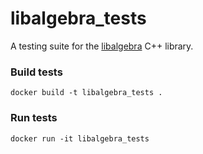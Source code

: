 # libalgebra_tests

A testing suite for the [libalgebra](https://github.com/terrylyons/libalgebra) C++ library.

### Build tests

```
docker build -t libalgebra_tests .
```

### Run tests

```
docker run -it libalgebra_tests
```
